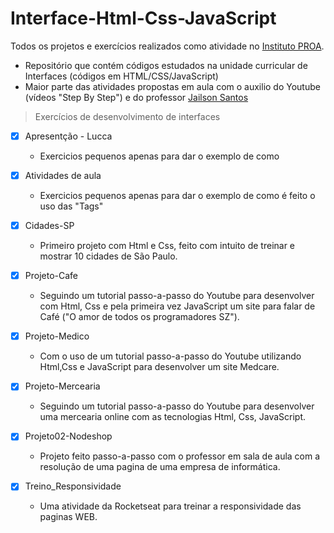 # Interface-Html-Css-JavaScript
Todos os projetos e exercícios realizados como atividade no [Instituto PROA](https://www.proa.org.br/).

* Repositório que contém códigos estudados na unidade curricular de Interfaces (códigos em HTML/CSS/JavaScript)
* Maior parte das atividades propostas em aula com o auxilio do Youtube (vídeos "Step By Step") e do professor [Jailson Santos](https://www.linkedin.com/in/jailson-costa-dos-santos) 

> Exercícios de desenvolvimento de interfaces

* [x] Apresentção - Lucca 
   * Exercicios pequenos apenas para dar o exemplo de como

* [x] Atividades de aula
   * Exercicios pequenos apenas para dar o exemplo de como é feito o uso das "Tags"

* [x] Cidades-SP
   * Primeiro projeto com Html e Css, feito com intuito de treinar e mostrar 10 cidades de São Paulo.

* [x] Projeto-Cafe
   * Seguindo um tutorial passo-a-passo do Youtube para desenvolver com Html, Css e pela primeira vez JavaScript um site para falar de Café ("O amor de todos os programadores SZ").

* [x] Projeto-Medico
   * Com o uso de um tutorial passo-a-passo do Youtube utilizando Html,Css e JavaScript para desenvolver um site Medcare.  

* [x] Projeto-Mercearia
   * Seguindo um tutorial passo-a-passo do Youtube para desenvolver uma mercearia online com as tecnologias Html, Css, JavaScript. 

* [x] Projeto02-Nodeshop
   * Projeto feito passo-a-passo com o professor em sala de aula com a resolução de uma pagina de uma empresa de informática.

* [x] Treino_Responsividade
   * Uma atividade da Rocketseat para treinar a responsividade das paginas WEB.
#
